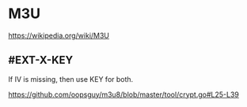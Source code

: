 # M3U

https://wikipedia.org/wiki/M3U

## #EXT-X-KEY

If IV is missing, then use KEY for both.

https://github.com/oopsguy/m3u8/blob/master/tool/crypt.go#L25-L39
